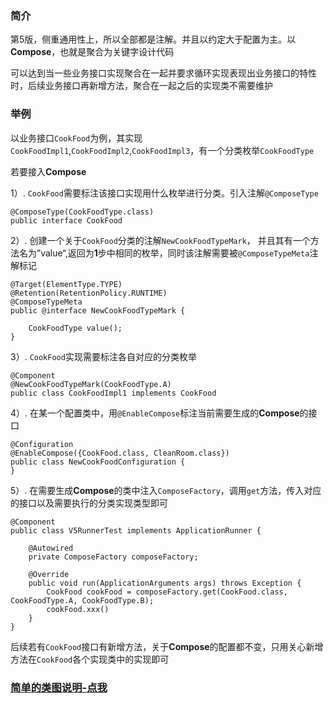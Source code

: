 ### 简介
第5版，侧重通用性上，所以全部都是注解。并且以约定大于配置为主。以**Compose**，也就是聚合为关键字设计代码

可以达到当一些业务接口实现聚合在一起并要求循环实现表现出业务接口的特性时，后续业务接口再新增方法，聚合在一起之后的实现类不需要维护

### 举例
以业务接口`CookFood`为例，其实现`CookFoodImpl1`,`CookFoodImpl2`,`CookFoodImpl3`，有一个分类枚举`CookFoodType`

若要接入**Compose**

1）. `CookFood`需要标注该接口实现用什么枚举进行分类。引入注解`@ComposeType`
```$xslt
@ComposeType(CookFoodType.class)
public interface CookFood
```
2）. 创建一个关于`CookFood`分类的注解`NewCookFoodTypeMark`，
并且其有一个方法名为”value“,返回为**1**步中相同的枚举，同时该注解需要被`@ComposeTypeMeta`注解标记
```$xslt
@Target(ElementType.TYPE)
@Retention(RetentionPolicy.RUNTIME)
@ComposeTypeMeta
public @interface NewCookFoodTypeMark {

    CookFoodType value();
}
```
3）. `CookFood`实现需要标注各自对应的分类枚举

```$xslt
@Component
@NewCookFoodTypeMark(CookFoodType.A)
public class CookFoodImpl1 implements CookFood
```
4）. 在某一个配置类中，用`@EnableCompose`标注当前需要生成的**Compose**的接口
```$xslt
@Configuration
@EnableCompose({CookFood.class, CleanRoom.class})
public class NewCookFoodConfiguration {
}
```
5）. 在需要生成**Compose**的类中注入`ComposeFactory`，调用`get`方法，传入对应的接口以及需要执行的分类实现类型即可
```$xslt
@Component
public class V5RunnerTest implements ApplicationRunner {

    @Autowired
    private ComposeFactory composeFactory;

    @Override
    public void run(ApplicationArguments args) throws Exception {
        CookFood cookFood = composeFactory.get(CookFood.class, CookFoodType.A, CookFoodType.B);
        cookFood.xxx()
    }
}
```

后续若有`CookFood`接口有新增方法，关于**Compose**的配置都不变，只用关心新增方法在`CookFood`各个实现类中的实现即可

### [简单的类图说明-点我](https://www.processon.com/view/link/60fd54ca0e3e7423a32871ff)
